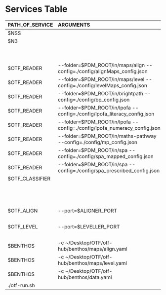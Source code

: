 # Services Table

[//]: # "variables are defined in 'out-run.sh'"

| PATH_OF_SERVICE | ARGUMENTS                                                                | DELAY | API                      | REDIRECT                                          | METHOD | ENABLE |
| :-------------- | :----------------------------------------------------------------------- | :---: | :----------------------- | :------------------------------------------------ | :----: | :----: |
| $NSS            |                                                                          | 0,10  |                          |                                                   |        |  true  |
| $N3             |                                                                          |  1,2  | /n3/admin/newdemocontext | <http://$N3_HOST:$N3_PORT/admin/newdemocontext>   |  POST  |  true  |
|                 |                                                                          |       | /n3/graphgl              | <http://$N3_HOST:$N3_PORT/n3/graphgl>             |  POST  |  true  |
|                 |                                                                          |       | /n3/publish              | <http://$N3_HOST:$N3_PORT/n3/publish>             |  POST  |  true  |
| $OTF_READER     | --folder=$PDM_ROOT/in/maps/align --config=./config/alignMaps_config.json |   2   |                          |                                                   |        |  true  |
| $OTF_READER     | --folder=$PDM_ROOT/in/maps/level --config=./config/levelMaps_config.json |   2   |                          |                                                   |        |  true  |
| $OTF_READER     | --folder=$PDM_ROOT/in/brightpath --config=./config/bp_config.json        |   2   |                          |                                                   |        |  true  |
| $OTF_READER     | --folder=$PDM_ROOT/in/lpofa --config=./config/lpofa_literacy_config.json |   2   |                          |                                                   |        |  true  |
| $OTF_READER     | --folder=$PDM_ROOT/in/lpofa --config=./config/lpofa_numeracy_config.json |   2   |                          |                                                   |        |  true  |
| $OTF_READER     | --folder=$PDM_ROOT/in/maths-pathway --config=./config/mp_config.json     |   2   |                          |                                                   |        |  true  |
| $OTF_READER     | --folder=$PDM_ROOT/in/spa --config=./config/spa_mapped_config.json       |   2   |                          |                                                   |        |  true  |
| $OTF_READER     | --folder=$PDM_ROOT/in/spa --config=./config/spa_prescribed_config.json   |   2   |                          |                                                   |        |  true  |
| $OTF_CLASSIFIER |                                                                          |   2   | /classifier/align        | <http://$CLASSIFIER_HOST:$CLASSIFIER_PORT/align>  |  POST  |  true  |
|                 |                                                                          |       | /classifier/align        | <http://$CLASSIFIER_HOST:$CLASSIFIER_PORT/align>  |  GET   |  true  |
|                 |                                                                          |       | /classifier/lookup       | <http://$CLASSIFIER_HOST:$CLASSIFIER_PORT/lookup> |  GET   |  true  |
|                 |                                                                          |       | /classifier/index        | <http://$CLASSIFIER_HOST:$CLASSIFIER_PORT/index>  |  GET   |  true  |
| $OTF_ALIGN      | --port=$ALIGNER_PORT                                                     |   2   | /aligner                 | <http://$ALIGNER_HOST:$ALIGNER_PORT/>             |  GET   |  true  |
|                 |                                                                          |       | /aligner/align           | <http://$ALIGNER_HOST:$ALIGNER_PORT/align>        |  POST  |  true  |
| $OTF_LEVEL      | --port=$LEVELLER_PORT                                                    |   2   | /leveler                 | <http://$LEVELLER_HOST:$LEVELLER_PORT/>           |  GET   |  true  |
|                 |                                                                          |       | /leveler/level           | <http://$LEVELLER_HOST:$LEVELLER_PORT/level>      |  POST  |  true  |
| $BENTHOS        | -c ~/Desktop/OTF/otf-hub/benthos/maps/align.yaml                         |   3   |                          |                                                   |        |  true  |
| $BENTHOS        | -c ~/Desktop/OTF/otf-hub/benthos/maps/level.yaml                         |   3   |                          |                                                   |        |  true  |
| $BENTHOS        | -c ~/Desktop/OTF/otf-hub/benthos/data.yaml                               |   3   |                          |                                                   |        |  true  |
| ./otf-run.sh    |                                                                          |   0   |                          |                                                   |        |  true  |
